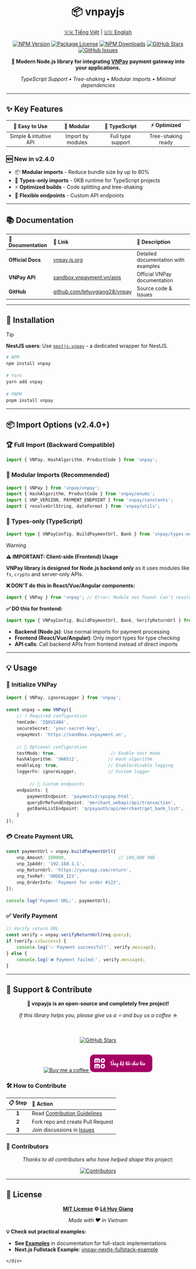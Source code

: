 <div align="center">

# 📦 vnpayjs

[🇻🇳 Tiếng Việt](./README.md) | [🇺🇸 English](./README_en-US.md)

[![NPM Version](https://img.shields.io/npm/v/vnpay)](https://www.npmjs.com/package/vnpay)
[![Package License](https://img.shields.io/npm/l/vnpay)](https://www.npmjs.com/package/vnpay)
[![NPM Downloads](https://img.shields.io/npm/d18m/vnpay)](https://www.npmjs.com/package/vnpay)
[![GitHub Stars](https://img.shields.io/github/stars/lehuygiang28/vnpay)](https://github.com/lehuygiang28/vnpay)
[![GitHub Issues](https://img.shields.io/github/issues/lehuygiang28/vnpay)](https://github.com/lehuygiang28/vnpay/issues)

**🚀 Modern Node.js library for integrating [VNPay](https://vnpay.vn) payment gateway into your applications.**

*TypeScript Support • Tree-shaking • Modular imports • Minimal dependencies*

</div>

---

## ✨ Key Features

<div align="center">

| 🎯 **Easy to Use** | 🧩 **Modular** | 📘 **TypeScript** | ⚡ **Optimized** |
|:---:|:---:|:---:|:---:|
| Simple & intuitive API | Import by modules | Full type support | Tree-shaking ready |

</div>

### 🆕 **New in v2.4.0**
- 📦 **Modular imports** - Reduce bundle size by up to 80%
- 🎯 **Types-only imports** - 0KB runtime for TypeScript projects
- ⚡ **Optimized builds** - Code splitting and tree-shaking
- 🔧 **Flexible endpoints** - Custom API endpoints

---

## 📚 Documentation

<div align="center">

| 📖 **Documentation** | 🔗 **Link** | 📝 **Description** |
|:---|:---|:---|
| **Official Docs** | [vnpay.js.org](https://vnpay.js.org/) | Detailed documentation with examples |
| **VNPay API** | [sandbox.vnpayment.vn/apis](https://sandbox.vnpayment.vn/apis) | Official VNPay documentation |
| **GitHub** | [github.com/lehuygiang28/vnpay](https://github.com/lehuygiang28/vnpay) | Source code & Issues |

</div>

---

## 🚀 Installation

> [!TIP]
> **NestJS users**: Use [`nestjs-vnpay`](https://github.com/lehuygiang28/nestjs-vnpay) - a dedicated wrapper for NestJS.

```bash
# NPM
npm install vnpay

# Yarn
yarn add vnpay

# PNPM
pnpm install vnpay
```

---

## 📦 Import Options (v2.4.0+)

### 🏆 Full Import (Backward Compatible)
```typescript
import { VNPay, HashAlgorithm, ProductCode } from 'vnpay';
```

### 🦩 Modular Imports (Recommended)
```typescript
import { VNPay } from 'vnpay/vnpay';
import { HashAlgorithm, ProductCode } from 'vnpay/enums';
import { VNP_VERSION, PAYMENT_ENDPOINT } from 'vnpay/constants';
import { resolveUrlString, dateFormat } from 'vnpay/utils';
```

### 📘 Types-only (TypeScript)
```typescript
import type { VNPayConfig, BuildPaymentUrl, Bank } from 'vnpay/types-only';
```

> [!WARNING]
> **⚠️ IMPORTANT: Client-side (Frontend) Usage**
>
> **VNPay library is designed for Node.js backend only** as it uses modules like `fs`, `crypto` and server-only APIs.
>
> **❌ DON'T do this in React/Vue/Angular components:**
>
> ```typescript
> import { VNPay } from 'vnpay'; // Error: Module not found: Can't resolve 'fs'
> ```
>
> **✅ DO this for frontend:**
>
> ```typescript
> import type { VNPayConfig, BuildPaymentUrl, Bank, VerifyReturnUrl } from 'vnpay/types-only';
> ```
>
> - **Backend (Node.js)**: Use normal imports for payment processing
> - **Frontend (React/Vue/Angular)**: Only import types for type checking
> - **API calls**: Call backend APIs from frontend instead of direct imports

---

## 💡 Usage

### 🔧 **Initialize VNPay**

```typescript
import { VNPay, ignoreLogger } from 'vnpay';

const vnpay = new VNPay({
    // ⚡ Required configuration
    tmnCode: '2QXUI4B4',
    secureSecret: 'your-secret-key',
    vnpayHost: 'https://sandbox.vnpayment.vn',
    
    // 🔧 Optional configuration
    testMode: true,                     // Enable test mode
    hashAlgorithm: 'SHA512',           // Hash algorithm
    enableLog: true,                   // Enable/disable logging
    loggerFn: ignoreLogger,            // Custom logger
    
         // 🔧 Custom endpoints
    endpoints: {
        paymentEndpoint: 'paymentv2/vpcpay.html',
        queryDrRefundEndpoint: 'merchant_webapi/api/transaction',
        getBankListEndpoint: 'qrpayauth/api/merchant/get_bank_list',
    }
});
```

### 💳 **Create Payment URL**

```typescript
const paymentUrl = vnpay.buildPaymentUrl({
    vnp_Amount: 100000,                    // 100,000 VND
    vnp_IpAddr: '192.168.1.1',
    vnp_ReturnUrl: 'https://yourapp.com/return',
    vnp_TxnRef: 'ORDER_123',
    vnp_OrderInfo: 'Payment for order #123',
});

console.log('Payment URL:', paymentUrl);
```

### ✅ **Verify Payment**

```typescript
// Verify return URL
const verify = vnpay.verifyReturnUrl(req.query);
if (verify.isSuccess) {
    console.log('✅ Payment successful!', verify.message);
} else {
    console.log('❌ Payment failed:', verify.message);
}
```

---

## 🤝 Support & Contribute

<div align="center">

**🎉 vnpayjs is an open-source and completely free project!**

*If this library helps you, please give us a ⭐ and buy us a coffee ☕*

<br/>

[![GitHub Stars](https://img.shields.io/github/stars/lehuygiang28/vnpay?style=social)](https://github.com/lehuygiang28/vnpay)

<br/>

<a href="https://www.buymeacoffee.com/lehuygiang28" target="_blank">
  <img src="https://img.buymeacoffee.com/button-api/?text=Buy%20me%20a%20coffee&emoji=&slug=lehuygiang28&button_colour=1a1b27&font_colour=ffffff&font_family=Lato&outline_colour=ffffff&coffee_colour=FFDD00" height="48" alt="Buy me a coffee">
</a>
<a href="https://me.momo.vn/lehuygiang28" target="_blank">
  <img src="https://raw.githubusercontent.com/lehuygiang28/about-me/refs/heads/main/public/images/momo-donation.png" height="48" alt="Momo donation">
</a>

</div>

### 🛠️ **How to Contribute**

<div align="center">

| 📋 **Step** | 🔗 **Action** |
|:---:|:---|
| **1** | Read [Contribution Guidelines](.github/CONTRIBUTING.md) |
| **2** | Fork repo and create Pull Request |
| **3** | Join discussions in [Issues](https://github.com/lehuygiang28/vnpay/issues) |

</div>

### 👥 **Contributors**

<div align="center">

*Thanks to all contributors who have helped shape this project:*

[![Contributors](https://contrib.rocks/image?repo=lehuygiang28/vnpay&max=20)](https://github.com/lehuygiang28/vnpay/graphs/contributors)

</div>

---

## 📄 License

<div align="center">

**[MIT License](LICENSE) © [Lê Huy Giang](https://github.com/lehuygiang28)**

*Made with ❤️ in Vietnam*

</div>

**💡 Check out practical examples:**
- **See [Examples](/docs/examples)** in documentation for full-stack implementations
- **Next.js Fullstack Example**: [vnpay-nextjs-fullstack-example](https://github.com/lehuygiang28/vnpay-nextjs-fullstack-example)

```
</div>
